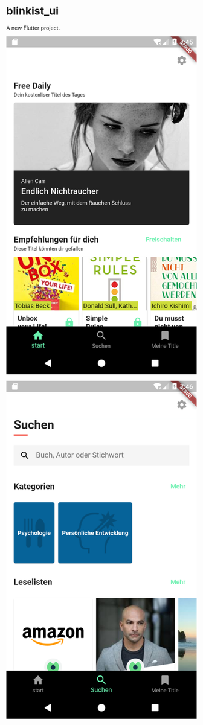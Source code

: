 # blinkist_ui

A new Flutter project.

![](https://github.com/hui00/blinkist_flutter_ui/blob/master/screenshot/Screenshot_1566063958.png)

![](https://github.com/hui00/blinkist_flutter_ui/blob/master/screenshot/Screenshot_1566063977.png)
